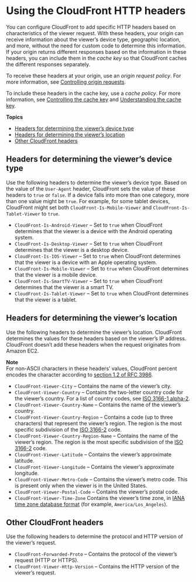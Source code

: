 # Using the CloudFront HTTP headers<a name="using-cloudfront-headers"></a>

You can configure CloudFront to add specific HTTP headers based on characteristics of the viewer request\. With these headers, your origin can receive information about the viewer’s device type, geographic location, and more, without the need for custom code to determine this information\. If your origin returns different responses based on the information in these headers, you can include them in the *cache key* so that CloudFront caches the different responses separately\.

To receive these headers at your origin, use an *origin request policy*\. For more information, see [Controlling origin requests](controlling-origin-requests.md)\.

To include these headers in the cache key, use a *cache policy*\. For more information, see [Controlling the cache key](controlling-the-cache-key.md) and [Understanding the cache key](understanding-the-cache-key.md)\.

**Topics**
+ [Headers for determining the viewer’s device type](#cloudfront-headers-device-type)
+ [Headers for determining the viewer’s location](#cloudfront-headers-viewer-location)
+ [Other CloudFront headers](#cloudfront-headers-other)

## Headers for determining the viewer’s device type<a name="cloudfront-headers-device-type"></a>

Use the following headers to determine the viewer’s device type\. Based on the value of the `User-Agent` header, CloudFront sets the value of these headers to `true` or `false`\. If a device falls into more than one category, more than one value might be `true`\. For example, for some tablet devices, CloudFront might set both `CloudFront-Is-Mobile-Viewer` and `CloudFront-Is-Tablet-Viewer` to `true`\.
+ `CloudFront-Is-Android-Viewer` – Set to `true` when CloudFront determines that the viewer is a device with the Android operating system\.
+ `CloudFront-Is-Desktop-Viewer` – Set to `true` when CloudFront determines that the viewer is a desktop device\.
+ `CloudFront-Is-IOS-Viewer` – Set to `true` when CloudFront determines that the viewer is a device with an Apple operating system\.
+ `CloudFront-Is-Mobile-Viewer` – Set to `true` when CloudFront determines that the viewer is a mobile device\.
+ `CloudFront-Is-SmartTV-Viewer` – Set to `true` when CloudFront determines that the viewer is a smart TV\.
+ `CloudFront-Is-Tablet-Viewer` – Set to `true` when CloudFront determines that the viewer is a tablet\.

## Headers for determining the viewer’s location<a name="cloudfront-headers-viewer-location"></a>

Use the following headers to determine the viewer’s location\. CloudFront determines the values for these headers based on the viewer’s IP address\. CloudFront doesn’t add these headers when the request originates from Amazon EC2\.

**Note**  
For non\-ASCII characters in these headers’ values, CloudFront percent encodes the character according to [section 1\.2 of RFC 3986](https://tools.ietf.org/html/rfc3986#section-2.1)\.
+ `CloudFront-Viewer-City` – Contains the name of the viewer’s city\.
+ `CloudFront-Viewer-Country` – Contains the two\-letter country code for the viewer’s country\. For a list of country codes, see [ISO 3166\-1 alpha\-2](https://en.wikipedia.org/wiki/ISO_3166-1_alpha-2)\.
+ `CloudFront-Viewer-Country-Name` – Contains the name of the viewer’s country\.
+ `CloudFront-Viewer-Country-Region` – Contains a code \(up to three characters\) that represent the viewer’s region\. The region is the most specific subdivision of the [ISO 3166\-2](https://en.wikipedia.org/wiki/ISO_3166-2) code\.
+ `CloudFront-Viewer-Country-Region-Name` – Contains the name of the viewer’s region\. The region is the most specific subdivision of the [ISO 3166\-2](https://en.wikipedia.org/wiki/ISO_3166-2) code\.
+ `CloudFront-Viewer-Latitude` – Contains the viewer’s approximate latitude\.
+ `CloudFront-Viewer-Longitude` – Contains the viewer’s approximate longitude\.
+ `CloudFront-Viewer-Metro-Code` – Contains the viewer’s metro code\. This is present only when the viewer is in the United States\.
+ `CloudFront-Viewer-Postal-Code` – Contains the viewer’s postal code\.
+ `CloudFront-Viewer-Time-Zone` Contains the viewer’s time zone, in [IANA time zone database format](https://en.wikipedia.org/wiki/List_of_tz_database_time_zones) \(for example, `America/Los_Angeles`\)\.

## Other CloudFront headers<a name="cloudfront-headers-other"></a>

Use the following headers to determine the protocol and HTTP version of the viewer’s request\.
+ `CloudFront-Forwarded-Proto` – Contains the protocol of the viewer’s request \(HTTP or HTTPS\)\.
+ `CloudFront-Viewer-Http-Version` – Contains the HTTP version of the viewer’s request\.